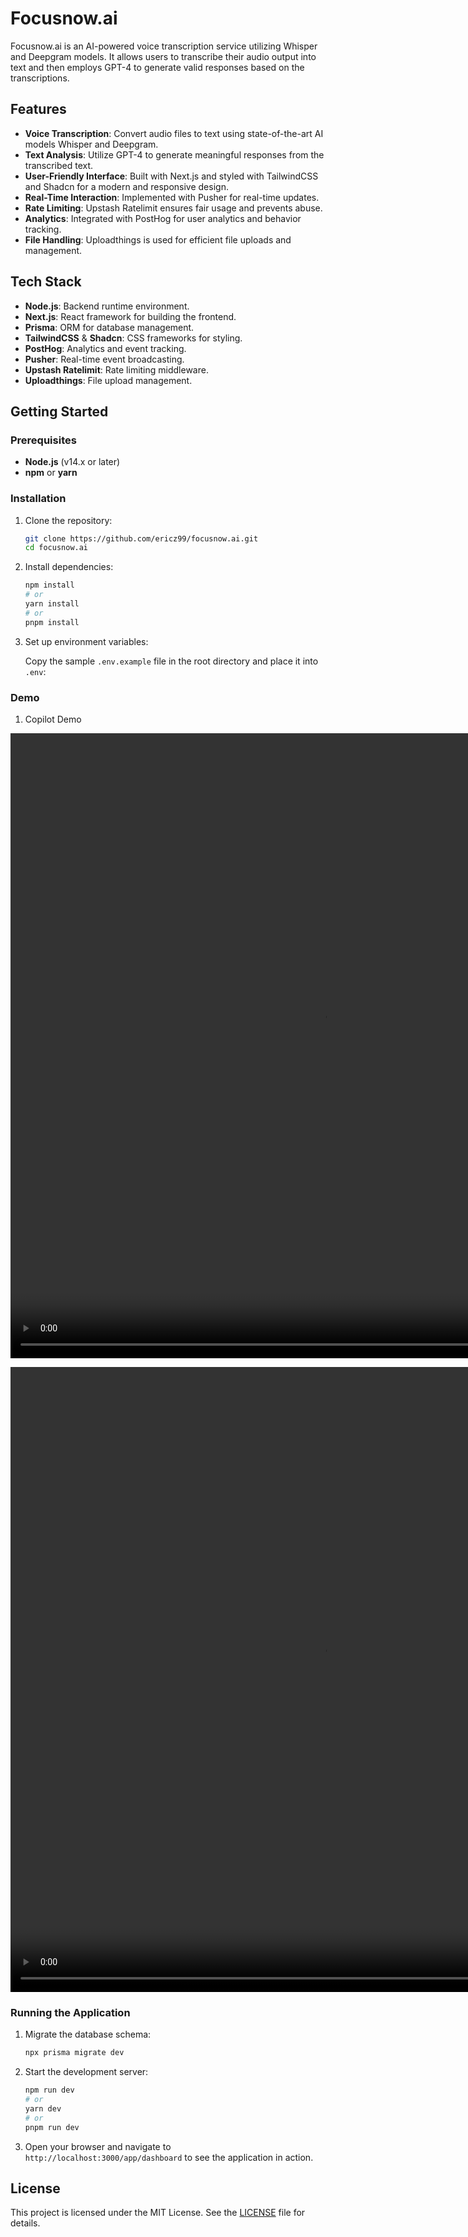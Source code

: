 # Focusnow.ai

Focusnow.ai is an AI-powered voice transcription service utilizing Whisper and Deepgram models. It allows users to transcribe their audio output into text and then employs GPT-4 to generate valid responses based on the transcriptions.

## Features

- **Voice Transcription**: Convert audio files to text using state-of-the-art AI models Whisper and Deepgram.
- **Text Analysis**: Utilize GPT-4 to generate meaningful responses from the transcribed text.
- **User-Friendly Interface**: Built with Next.js and styled with TailwindCSS and Shadcn for a modern and responsive design.
- **Real-Time Interaction**: Implemented with Pusher for real-time updates.
- **Rate Limiting**: Upstash Ratelimit ensures fair usage and prevents abuse.
- **Analytics**: Integrated with PostHog for user analytics and behavior tracking.
- **File Handling**: Uploadthings is used for efficient file uploads and management.

## Tech Stack

- **Node.js**: Backend runtime environment.
- **Next.js**: React framework for building the frontend.
- **Prisma**: ORM for database management.
- **TailwindCSS** & **Shadcn**: CSS frameworks for styling.
- **PostHog**: Analytics and event tracking.
- **Pusher**: Real-time event broadcasting.
- **Upstash Ratelimit**: Rate limiting middleware.
- **Uploadthings**: File upload management.

## Getting Started

### Prerequisites

- **Node.js** (v14.x or later)
- **npm** or **yarn**

### Installation

1. Clone the repository:

    ```bash
    git clone https://github.com/ericz99/focusnow.ai.git
    cd focusnow.ai
    ```

2. Install dependencies:

    ```bash
    npm install
    # or
    yarn install
    # or
    pnpm install
    ```

3. Set up environment variables:

    Copy the sample `.env.example` file in the root directory and place it into `.env`:


### Demo

1. Copilot Demo

<video src="public/copilot-demo1.mp4" width="1000" height="1000"  type="video/mp4" controls></video>

<video src="public/copilot-demo.mp4" width="1000" height="1000"  type="video/mp4" controls></video>

### Running the Application

1. Migrate the database schema:

    ```bash
    npx prisma migrate dev
    ```

2. Start the development server:

    ```bash
    npm run dev
    # or
    yarn dev
    # or
    pnpm run dev
    ```

3. Open your browser and navigate to `http://localhost:3000/app/dashboard` to see the application in action.

## License

This project is licensed under the MIT License. See the [LICENSE](./LICENSE.md) file for details.


